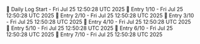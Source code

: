 📅 Daily Log Start - Fri Jul 25 12:50:28 UTC 2025
📌 Entry 1/10 - Fri Jul 25 12:50:28 UTC 2025
📌 Entry 2/10 - Fri Jul 25 12:50:28 UTC 2025
📌 Entry 3/10 - Fri Jul 25 12:50:28 UTC 2025
📌 Entry 4/10 - Fri Jul 25 12:50:28 UTC 2025
📌 Entry 5/10 - Fri Jul 25 12:50:28 UTC 2025
📌 Entry 6/10 - Fri Jul 25 12:50:28 UTC 2025
📌 Entry 7/10 - Fri Jul 25 12:50:28 UTC 2025
